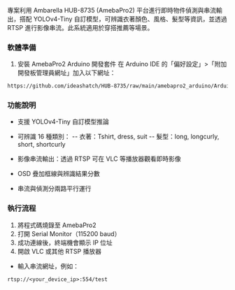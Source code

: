 專案利用 Ambarella HUB-8735 (AmebaPro2) 平台進行即時物件偵測與串流輸出，搭配 YOLOv4-Tiny 自訂模型，可辨識衣著顏色、風格、髮型等資訊，並透過 RTSP 進行影像串流。此系統適用於穿搭推薦等場景。

### 軟體準備
1. 安裝 AmebaPro2 Arduino 開發套件
在 Arduino IDE 的「偏好設定」>「附加開發板管理員網址」加入以下網址：

```bash
https://github.com/ideashatch/HUB-8735/raw/main/amebapro2_arduino/Arduino_package/id
```
### 功能說明
- 支援 YOLOv4-Tiny 自訂模型推論
- 可辨識 16 種類別：
-- 衣著：Tshirt, dress, suit
-- 髮型：long, longcurly, short, shortcurly

- 影像串流輸出：透過 RTSP 可在 VLC 等播放器觀看即時影像
- OSD 疊加框線與辨識結果分數
- 串流與偵測分兩路平行運行


### 執行流程
1. 將程式碼燒錄至 AmebaPro2
2. 打開 Serial Monitor（115200 baud）
3. 成功連線後，終端機會顯示 IP 位址
4. 開啟 VLC 或其他 RTSP 播放器
- 輸入串流網址，例如：

```arduino
rtsp://<your_device_ip>:554/test
```